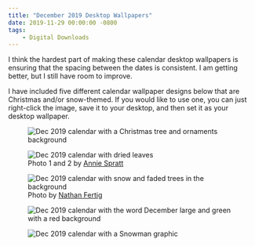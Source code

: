 ```yaml
---
title: "December 2019 Desktop Wallpapers"
date: 2019-11-29 00:00:00 -0800
tags:
    - Digital Downloads
---
```


I think the hardest part of making these calendar desktop wallpapers is ensuring that the spacing between the dates is consistent. I am getting better, but I still have room to improve.

I have included five different calendar wallpaper designs below that are Christmas and/or snow-themed. If you would like to use one, you can just right-click the image, save it to your desktop, and then set it as your desktop wallpaper.

<figure>
    <img src="https://i.imgur.com/VUNBuy3.png" alt="Dec 2019 calendar with a Christmas tree and ornaments background">
</figure>

<figure>
    <img src="https://i.imgur.com/vuibgQ7.png" alt="Dec 2019 calendar with dried leaves">
    <figcaption>Photo 1 and 2 by <a href="https://unsplash.com/@anniespratt?utm_source=unsplash&amp;utm_medium=referral&amp;utm_content=creditCopyText">Annie Spratt</a></figcaption>
</figure>

<figure>
    <img src="https://i.imgur.com/h530oqX.png" alt="Dec 2019 calendar with snow and faded trees in the background">
    <figcaption>Photo by <a href="https://unsplash.com/@nathanfertig?utm_source=unsplash&amp;utm_medium=referral&amp;utm_content=creditCopyText">Nathan Fertig</a></figcaption>
</figure>

<figure>
    <img src="https://i.imgur.com/tiIN0C5.png" alt="Dec 2019 calendar with the word December large and green with a red background">
</figure>

<figure>
    <img src="https://i.imgur.com/4OPhYMf.png" alt="Dec 2019 calendar with a Snowman graphic">
</figure>
